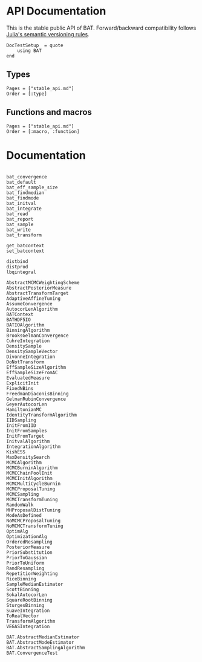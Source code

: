 # API Documentation

This is the stable public API of BAT. Forward/backward compatibility follows
[Julia's semantic versioning rules](https://julialang.github.io/Pkg.jl/v1/compatibility/).


```@meta
DocTestSetup  = quote
    using BAT
end
```

## Types

```@index
Pages = ["stable_api.md"]
Order = [:type]
```

## Functions and macros

```@index
Pages = ["stable_api.md"]
Order = [:macro, :function]
```

# Documentation


```@docs

bat_convergence
bat_default
bat_eff_sample_size
bat_findmedian
bat_findmode
bat_initval
bat_integrate
bat_read
bat_report
bat_sample
bat_write
bat_transform

get_batcontext
set_batcontext

distbind
distprod
lbqintegral

AbstractMCMCWeightingScheme
AbstractPosteriorMeasure
AbstractTransformTarget
AdaptiveAffineTuning
AssumeConvergence
AutocorLenAlgorithm
BATContext
BATHDF5IO
BATIOAlgorithm
BinningAlgorithm
BrooksGelmanConvergence
CuhreIntegration
DensitySample
DensitySampleVector
DivonneIntegration
DoNotTransform
EffSampleSizeAlgorithm
EffSampleSizeFromAC
EvaluatedMeasure
ExplicitInit
FixedNBins
FreedmanDiaconisBinning
GelmanRubinConvergence
GeyerAutocorLen
HamiltonianMC
IdentityTransformAlgorithm
IIDSampling
InitFromIID
InitFromSamples
InitFromTarget
InitvalAlgorithm
IntegrationAlgorithm
KishESS
MaxDensitySearch
MCMCAlgorithm
MCMCBurninAlgorithm
MCMCChainPoolInit
MCMCInitAlgorithm
MCMCMultiCycleBurnin
MCMCProposalTuning
MCMCSampling
MCMCTransformTuning
RandomWalk
MHProposalDistTuning
ModeAsDefined
NoMCMCProposalTuning
NoMCMCTransformTuning
OptimAlg
OptimizationAlg
OrderedResampling
PosteriorMeasure
PriorSubstitution
PriorToGaussian
PriorToUniform
RandResampling
RepetitionWeighting
RiceBinning
SampleMedianEstimator
ScottBinning
SokalAutocorLen
SquareRootBinning
SturgesBinning
SuaveIntegration
ToRealVector
TransformAlgorithm
VEGASIntegration

BAT.AbstractMedianEstimator
BAT.AbstractModeEstimator
BAT.AbstractSamplingAlgorithm
BAT.ConvergenceTest
```
